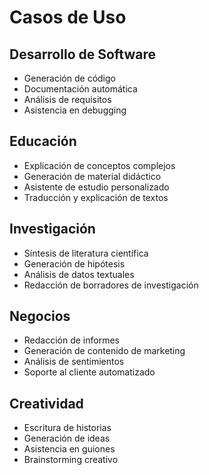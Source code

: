 # Casos de Uso

## Desarrollo de Software
- Generación de código
- Documentación automática
- Análisis de requisitos
- Asistencia en debugging

## Educación
- Explicación de conceptos complejos
- Generación de material didáctico
- Asistente de estudio personalizado
- Traducción y explicación de textos

## Investigación
- Síntesis de literatura científica
- Generación de hipótesis
- Análisis de datos textuales
- Redacción de borradores de investigación

## Negocios
- Redacción de informes
- Generación de contenido de marketing
- Análisis de sentimientos
- Soporte al cliente automatizado

## Creatividad
- Escritura de historias
- Generación de ideas
- Asistencia en guiones
- Brainstorming creativo
